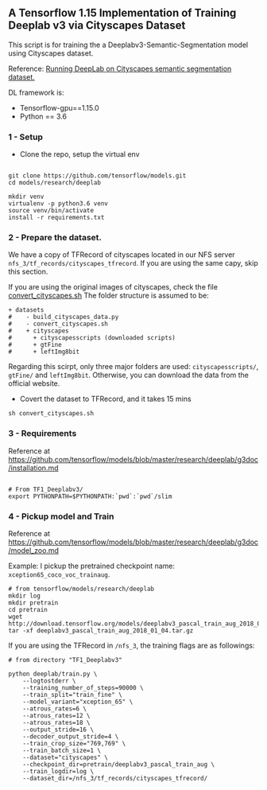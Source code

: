 ## A Tensorflow 1.15 Implementation of Training Deeplab v3 via Cityscapes Dataset

This script is for training the a Deeplabv3-Semantic-Segmentation model using Cityscapes dataset. 

Reference: [Running DeepLab on Cityscapes semantic segmentation dataset.](https://github.com/tensorflow/models/blob/master/research/deeplab/g3doc/cityscapes.md)

DL framework is:
- Tensorflow-gpu==1.15.0
- Python == 3.6

### 1 - Setup
- Clone the repo, setup the virtual env
```angular2html

git clone https://github.com/tensorflow/models.git
cd models/research/deeplab

mkdir venv
virtualenv -p python3.6 venv
source venv/bin/activate
install -r requirements.txt
```

### 2 - Prepare the dataset. 
We have a copy of TFRecord of cityscapes located in our NFS server `nfs_3/tf_records/cityscapes_tfrecord`. If you are using the same capy, skip this section. 

If you are using the original images of cityscapes, check the file [convert_cityscapes.sh](https://github.com/tensorflow/models/blob/master/research/deeplab/datasets/convert_cityscapes.sh) The folder structure is assumed to be:
```angular2html
+ datasets
#    - build_cityscapes_data.py
#    - convert_cityscapes.sh
#    + cityscapes
#      + cityscapesscripts (downloaded scripts)
#      + gtFine
#      + leftImg8bit

```
Regarding this scirpt, only three major folders are used: `cityscapesscripts/`, `gtFine/` and `leftImg8bit`.  Otherwise, you can download the data from the official website. 

- Covert the dataset to TFRecord, and it takes 15 mins
```angular2html
sh convert_cityscapes.sh
```
### 3 - Requirements

Reference at https://github.com/tensorflow/models/blob/master/research/deeplab/g3doc/installation.md

```angular2html

# From TF1_Deeplabv3/
export PYTHONPATH=$PYTHONPATH:`pwd`:`pwd`/slim
```

### 4 - Pickup model and Train

Reference at https://github.com/tensorflow/models/blob/master/research/deeplab/g3doc/model_zoo.md

Example: I pickup the pretrained checkpoint name: `xception65_coco_voc_trainaug`.
```angular2html
# from tensorflow/models/research/deeplab
mkdir log
mkdir pretrain
cd pretrain
wget http://download.tensorflow.org/models/deeplabv3_pascal_train_aug_2018_01_04.tar.gz
tar -xf deeplabv3_pascal_train_aug_2018_01_04.tar.gz
```

If you are using the TFRecord in `/nfs_3`, the training flags are as followings:
```angular2html
# from directory "TF1_Deeplabv3"

python deeplab/train.py \
    --logtostderr \
    --training_number_of_steps=90000 \
    --train_split="train_fine" \
    --model_variant="xception_65" \
    --atrous_rates=6 \
    --atrous_rates=12 \
    --atrous_rates=18 \
    --output_stride=16 \
    --decoder_output_stride=4 \
    --train_crop_size="769,769" \
    --train_batch_size=1 \
    --dataset="cityscapes" \
    --checkpoint_dir=pretrain/deeplabv3_pascal_train_aug \
    --train_logdir=log \
    --dataset_dir=/nfs_3/tf_records/cityscapes_tfrecord/

```
